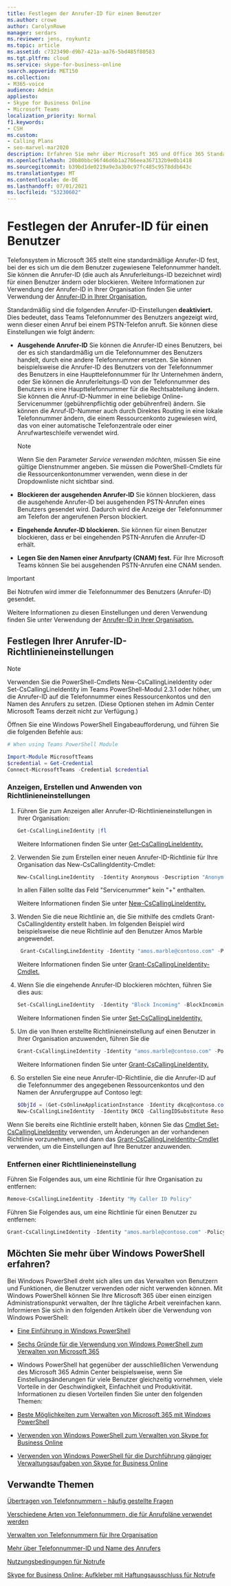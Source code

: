 ```yaml
---
title: Festlegen der Anrufer-ID für einen Benutzer
ms.author: crowe
author: CarolynRowe
manager: serdars
ms.reviewer: jens, roykuntz
ms.topic: article
ms.assetid: c7323490-d9b7-421a-aa76-5bd485f80583
ms.tgt.pltfrm: cloud
ms.service: skype-for-business-online
search.appverid: MET150
ms.collection:
- M365-voice
audience: Admin
appliesto:
- Skype for Business Online
- Microsoft Teams
localization_priority: Normal
f1.keywords:
- CSH
ms.custom:
- Calling Plans
- seo-marvel-mar2020
description: Erfahren Sie mehr über Microsoft 365 und Office 365 Standardanrufer-ID (die zugewiesene Telefonnummer eines Benutzers), auch bekannt als Anruferleitungs-ID. Sie können die Anrufer-ID eines Benutzers ändern oder blockieren.
ms.openlocfilehash: 20b80bbc96f46d6b1a2766eea367132b9e0b1418
ms.sourcegitcommit: b39bd1de0219a9e3a3b0c97fc485c9578ddb643c
ms.translationtype: MT
ms.contentlocale: de-DE
ms.lasthandoff: 07/01/2021
ms.locfileid: "53230602"
---
```

# <a name="set-the-caller-id-for-a-user"></a>Festlegen der Anrufer-ID für einen Benutzer

Telefonsystem in Microsoft 365 stellt eine standardmäßige Anrufer-ID fest, bei der es sich um die dem Benutzer zugewiesene Telefonnummer handelt. Sie können die Anrufer-ID (die auch als Anruferleitungs-ID bezeichnet wird) für einen Benutzer ändern oder blockieren. Weitere Informationen zur Verwendung der Anrufer-ID in Ihrer Organisation finden Sie unter Verwendung der [Anrufer-ID in Ihrer Organisation.](how-can-caller-id-be-used-in-your-organization.md)
  
Standardmäßig sind die folgenden Anrufer-ID-Einstellungen **deaktiviert.** Dies bedeutet, dass Teams Telefonnummer des Benutzers angezeigt wird, wenn dieser einen Anruf bei einem PSTN-Telefon anruft. Sie können diese Einstellungen wie folgt ändern:
  
- **Ausgehende Anrufer-ID** Sie können die Anrufer-ID eines Benutzers, bei der es sich standardmäßig um die Telefonnummer des Benutzers handelt, durch eine andere Telefonnummer ersetzen. Sie können beispielsweise die Anrufer-ID des Benutzers von der Telefonnummer des Benutzers in eine Haupttelefonnummer für Ihr Unternehmen ändern, oder Sie können die Anruferleitungs-ID von der Telefonnummer des Benutzers in eine Haupttelefonnummer für die Rechtsabteilung ändern. Sie können die Anruf-ID-Nummer in eine beliebige Online-Servicenummer (gebührenpflichtig oder gebührenfrei) ändern. Sie können die Anruf-ID-Nummer auch durch Direktes Routing in eine lokale Telefonnummer ändern, die einem Ressourcenkonto zugewiesen wird, das von einer automatische Telefonzentrale oder einer Anrufwarteschleife verwendet wird.
    
  > [!NOTE]
  > Wenn Sie den Parameter *Service verwenden möchten,* müssen Sie eine gültige Dienstnummer angeben.
  > Sie müssen die PowerShell-Cmdlets für die Ressourcenkontonummer verwenden, wenn diese in der Dropdownliste nicht sichtbar sind.
  
- **Blockieren der ausgehenden Anrufer-ID** Sie können blockieren, dass die ausgehende Anrufer-ID bei ausgehenden PSTN-Anrufen eines Benutzers gesendet wird. Dadurch wird die Anzeige der Telefonnummer am Telefon der angerufenen Person blockiert.
    
- **Eingehende Anrufer-ID blockieren.** Sie können für einen Benutzer blockieren, dass er bei eingehenden PSTN-Anrufen die Anrufer-ID erhält.

- **Legen Sie den Namen einer Anrufparty (CNAM) fest.** Für Ihre Microsoft Teams können Sie bei ausgehenden PSTN-Anrufen eine CNAM senden.
    
> [!IMPORTANT]
> Bei Notrufen wird immer die Telefonnummer des Benutzers (Anrufer-ID) gesendet. 
  

  
Weitere Informationen zu diesen Einstellungen und deren Verwendung finden Sie unter Verwendung der [Anrufer-ID in Ihrer Organisation.](how-can-caller-id-be-used-in-your-organization.md)
  
## <a name="set-your-caller-id-policy-settings"></a>Festlegen Ihrer Anrufer-ID-Richtlinieneinstellungen

> [!NOTE]
> Verwenden Sie die PowerShell-Cmdlets New-CsCallingLineIdentity oder Set-CsCallingLineIdentity im Teams PowerShell-Modul 2.3.1 oder höher, um die Anrufer-ID auf die Telefonnummer eines Ressourcenkontos und den Namen des Anrufers zu setzen. (Diese Optionen stehen im Admin Center Microsoft Teams derzeit nicht zur Verfügung.) 

Öffnen Sie eine Windows PowerShell Eingabeaufforderung, und führen Sie die folgenden Befehle aus:

```PowerShell
# When using Teams PowerShell Module

Import-Module MicrosoftTeams
$credential = Get-Credential
Connect-MicrosoftTeams -Credential $credential
``` 

### <a name="view-create-and-apply-policy-settings"></a>Anzeigen, Erstellen und Anwenden von Richtlinieneinstellungen

1. Führen Sie zum Anzeigen aller Anrufer-ID-Richtlinieneinstellungen in Ihrer Organisation:

     ```PowerShell
     Get-CsCallingLineIdentity |fl
     ```
   Weitere Informationen finden Sie unter [Get-CsCallingLineIdentity.](/powershell/module/skype/Get-CsCallingLineIdentity)
    
2. Verwenden Sie zum Erstellen einer neuen Anrufer-ID-Richtlinie für Ihre Organisation das New-CsCallingIdentity-Cmdlet:
    
     ```PowerShell
     New-CsCallingLineIdentity  -Identity Anonymous -Description "Anonymous policy" -CallingIDSubstitute Anonymous -EnableUserOverride $false
     ```
    In allen Fällen sollte das Feld "Servicenummer" kein "+" enthalten.

   Weitere Informationen finden Sie unter [New-CsCallingLineIdentity.](/powershell/module/skype/New-CsCallingLineIdentity)
    
3. Wenden Sie die neue Richtlinie an, die Sie mithilfe des cmdlets Grant-CsCallingIdentity erstellt haben. Im folgenden Beispiel wird beispielsweise die neue Richtlinie auf den Benutzer Amos Marble angewendet.
    
     ```PowerShell
      Grant-CsCallingLineIdentity -Identity "amos.marble@contoso.com" -PolicyName Anonymous
     ```
   Weitere Informationen finden Sie unter [Grant-CsCallingLineIdentity-Cmdlet.](/powershell/module/skype/Grant-CsCallingLineIdentity)
    

4. Wenn Sie die eingehende Anrufer-ID blockieren möchten, führen Sie dies aus:
    
   ```PowerShell
   Set-CsCallingLineIdentity  -Identity "Block Incoming" -BlockIncomingPstnCallerID $true
   ``` 

   Weitere Informationen finden Sie unter [Set-CsCallingLineIdentity.](/powershell/module/skype/Set-CsCallingLineIdentity)
    
5. Um die von Ihnen erstellte Richtlinieneinstellung auf einen Benutzer in Ihrer Organisation anzuwenden, führen Sie die
    
   ```PowerShell
   Grant-CsCallingLineIdentity -Identity "amos.marble@contoso.com" -PolicyName "Block Incoming"
   ```
   Weitere Informationen finden Sie unter [Grant-CsCallingLineIdentity.](/powershell/module/skype/Grant-CsCallingLineIdentity)

6. So erstellen Sie eine neue Anrufer-ID-Richtlinie, die die Anrufer-ID auf die Telefonnummer des angegebenen Ressourcenkontos und den Namen der Anrufergruppe auf Contoso legt:

   ```PowerShell
   $ObjId = (Get-CsOnlineApplicationInstance -Identity dkcq@contoso.com).ObjectId
   New-CsCallingLineIdentity  -Identity DKCQ -CallingIDSubstitute Resource -EnableUserOverride $false -ResourceAccount $ObjId -CompanyName "Contoso"
   ```

Wenn Sie bereits eine Richtlinie erstellt haben, können Sie das [Cmdlet Set-CsCallingLineIdentity](/powershell/module/skype/Set-CsCallingLineIdentity) verwenden, um Änderungen an der vorhandenen Richtlinie vorzunehmen, und dann das [Grant-CsCallingLineIdentity-Cmdlet](/powershell/module/skype/Grant-CsCallingLineIdentity) verwenden, um die Einstellungen auf Ihre Benutzer anzuwenden.
    
### <a name="remove-a-policy-setting"></a>Entfernen einer Richtlinieneinstellung

Führen Sie Folgendes aus, um eine Richtlinie für Ihre Organisation zu entfernen:
  
```PowerShell
Remove-CsCallingLineIdentity -Identity "My Caller ID Policy"
```
Führen Sie Folgendes aus, um eine Richtlinie für einen Benutzer zu entfernen:
  
```PowerShell
Grant-CsCallingLineIdentity -Identity "amos.marble@contoso.com" -PolicyName $null
```
## <a name="want-to-know-more-about-windows-powershell"></a>Möchten Sie mehr über Windows PowerShell erfahren?

Bei Windows PowerShell dreht sich alles um das Verwalten von Benutzern und Funktionen, die Benutzer verwenden oder nicht verwenden können. Mit Windows PowerShell können Sie Ihre Microsoft 365 über einen einzigen Administrationspunkt verwalten, der Ihre tägliche Arbeit vereinfachen kann. Informieren Sie sich in den folgenden Artikeln über die Verwendung von Windows PowerShell:
    
- [Eine Einführung in Windows PowerShell](/SkypeForBusiness/set-up-your-computer-for-windows-powershell/set-up-your-computer-for-windows-powershell)
    
- [Sechs Gründe für die Verwendung von Windows PowerShell zum Verwalten von Microsoft 365](/microsoft-365/enterprise/why-you-need-to-use-microsoft-365-powershell)
    
- Windows PowerShell hat gegenüber der ausschließlichen Verwendung des Microsoft 365 Admin Center beispielsweise, wenn Sie Einstellungsänderungen für viele Benutzer gleichzeitig vornehmen, viele Vorteile in der Geschwindigkeit, Einfachheit und Produktivität. Informationen zu diesen Vorteilen finden Sie unter den folgenden Themen:
    
- [Beste Möglichkeiten zum Verwalten von Microsoft 365 mit Windows PowerShell](/previous-versions//dn568025(v=technet.10))
    
- [Verwenden von Windows PowerShell zum Verwalten von Skype for Business Online](/SkypeForBusiness/set-up-your-computer-for-windows-powershell/set-up-your-computer-for-windows-powershell)
    
- [Verwenden von Windows PowerShell für die Durchführung gängiger Verwaltungsaufgaben von Skype for Business Online](/SkypeForBusiness/set-up-your-computer-for-windows-powershell/set-up-your-computer-for-windows-powershell)
    
  
 ## <a name="related-topics"></a>Verwandte Themen
[Übertragen von Telefonnummern – häufig gestellte Fragen](./phone-number-calling-plans/port-order-overview.md)

[Verschiedene Arten von Telefonnummern, die für Anrufpläne verwendet werden](./different-kinds-of-phone-numbers-used-for-calling-plans.md)

[Verwalten von Telefonnummern für Ihre Organisation](/microsoftteams/manage-phone-numbers-for-your-organization)

[Mehr über Telefonnummer-ID und Name des Anrufers](/skypeforbusiness/what-are-calling-plans-in-office-365/more-about-calling-line-ID-and-calling-party-name)

[Nutzungsbedingungen für Notrufe](./emergency-calling-terms-and-conditions.md)

[Skype for Business Online: Aufkleber mit Haftungsausschluss für Notrufe](https://github.com/MicrosoftDocs/OfficeDocs-SkypeForBusiness/blob/live/Teams/downloads/emergency-calling/emergency-calling-label-(en-us)-(v.1.0).zip?raw=true)
